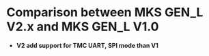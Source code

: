 # Comparison between MKS GEN_L V2.x and MKS GEN_L V1.0
- **V2 add support for TMC UART, SPI mode than V1**